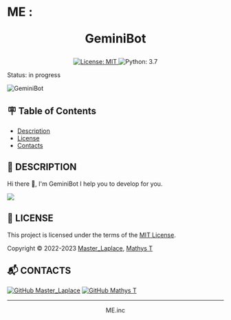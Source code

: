 # ME : <p align="center">GeminiBot</p>

<p align="center">
    <a href="https://github.com/GeminiBot/GeminiBot/blob/main/LICENSE">
        <img src="https://img.shields.io/badge/License-MIT-brightgreen.svg?style=for-the-badge" alt="License: MIT">
    </a>
    <a>
        <img src="https://img.shields.io/badge/python-version?style=for-the-badge" alt="Python: 3.7">
    </a>
</p>

Status: in progress
<p align="left"> <img src="https://komarev.com/ghpvc/?username=GeminiBot&label=Profile%20views&color=0e75b6&style=flat" alt="GeminiBot" /> </p>

## :placard: Table of Contents
- [Description](#description)
- [License](#license)
- [Contacts](#contacts)


<div id='description'/>

## :pencil: **DESCRIPTION**

Hi there 👋, I'm GeminiBot
I help you to develop for you.

<a href="https://github.com/anuraghazra/github-readme-stats">
  <img src="https://github-readme-stats.vercel.app/api?username=GeminiBot&theme=omni" />
</a>


<div id='license'/>

## :scroll: **LICENSE**

This project is licensed under the terms of the [MIT License](./LICENSE).

Copyright © 2022-2023 [Master_Laplace](https://github.com/Master_Laplace), [Mathys T](https://github.com/M7T5M3P)


<div id='contacts'/>

## :mailbox_with_mail: **CONTACTS**

[![GitHub Master_Laplace](https://img.shields.io/github/followers/MasterLaplace?label=MasterLaplace&style=social)](https://github.com/MasterLaplace)
[![GitHub Mathys T](https://img.shields.io/github/followers/M7T5M3P?label=MathysT&style=social)](https://github.com/M7T5M3P)

---
<p align="center">ME.inc</p>
